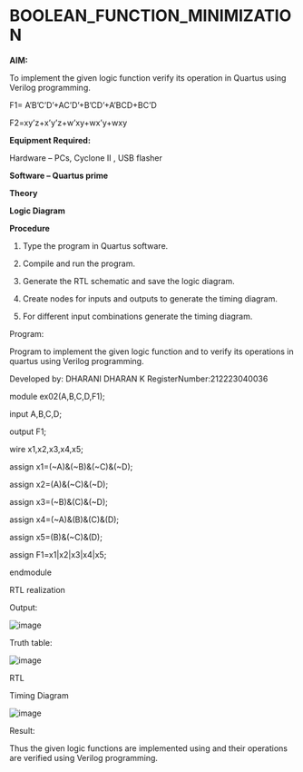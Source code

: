 # BOOLEAN_FUNCTION_MINIMIZATION

**AIM:**

To implement the given logic function verify its operation in Quartus using Verilog programming.

F1= A’B’C’D’+AC’D’+B’CD’+A’BCD+BC’D 

F2=xy’z+x’y’z+w’xy+wx’y+wxy

**Equipment Required:**

Hardware – PCs, Cyclone II , USB flasher

**Software – Quartus prime**

**Theory**

**Logic Diagram**

**Procedure**

1.	Type the program in Quartus software.

2.	Compile and run the program.

3.	Generate the RTL schematic and save the logic diagram.

4.	Create nodes for inputs and outputs to generate the timing diagram.

5.	For different input combinations generate the timing diagram.


Program:

 Program to implement the given logic function and to verify its operations in quartus using Verilog programming. 

Developed by: DHARANI DHARAN K RegisterNumber:212223040036

module ex02(A,B,C,D,F1);

input A,B,C,D;

output F1;

wire x1,x2,x3,x4,x5;

assign x1=(~A)&(~B)&(~C)&(~D);

assign x2=(A)&(~C)&(~D);

assign x3=(~B)&(C)&(~D);

assign x4=(~A)&(B)&(C)&(D);

assign x5=(B)&(~C)&(D);

assign F1=x1|x2|x3|x4|x5;

endmodule


RTL realization


Output:

![image](https://github.com/DHARANIDHARAN03K/BOOLEAN_FUNCTION_MINIMIZATION/assets/144870858/dc2252ac-df19-487d-a54d-978071c37196)


Truth table:

![image](https://github.com/DHARANIDHARAN03K/BOOLEAN_FUNCTION_MINIMIZATION/assets/144870858/64136d91-6616-4c51-b9f7-f9f7f3a05e95)



RTL

Timing Diagram

![image](https://github.com/DHARANIDHARAN03K/BOOLEAN_FUNCTION_MINIMIZATION/assets/144870858/d7edc05e-2822-4822-bea7-528ebcf96817)


Result:

Thus the given logic functions are implemented using and their operations are verified using Verilog programming.

